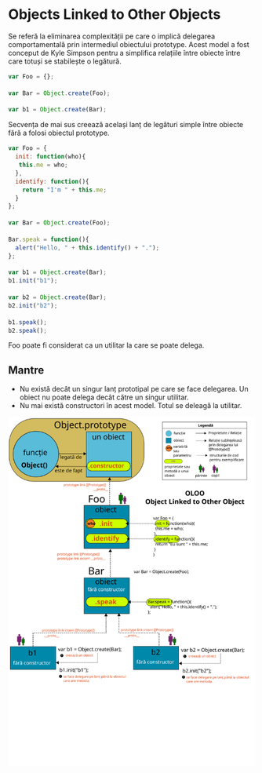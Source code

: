 # Objects Linked to Other Objects

Se referă la eliminarea complexității pe care o implică delegarea comportamentală prin intermediul obiectului prototype. Acest model a fost conceput de Kyle Simpson pentru a simplifica relațiile între obiecte între care totuși se stabilește o legătură.

```js
var Foo = {};

var Bar = Object.create(Foo);

var b1 = Object.create(Bar);
```

Secvența de mai sus creează același lanț de legături simple între obiecte fără a folosi obiectul prototype.

```js
var Foo = {
  init: function(who){
   this.me = who;
  },
  identify: function(){
    return "I'm " + this.me;
  }
};

var Bar = Object.create(Foo);

Bar.speak = function(){
  alert("Hello, " + this.identify() + ".");
};

var b1 = Object.create(Bar);
b1.init("b1");

var b2 = Object.create(Bar);
b2.init("b2");

b1.speak();
b2.speak();
```

Foo poate fi considerat ca un utilitar la care se poate delega.

## Mantre
- Nu există decât un singur lanț prototipal pe care se face delegarea. Un obiect nu poate delega decât către un singur utilitar.
- Nu mai există constructori în acest model. Totul se deleagă la utilitar.

![Objects Linked to Other Objects](ObjectLinkedToOtherObjects.svg "Objects Linked to Other Objects")
